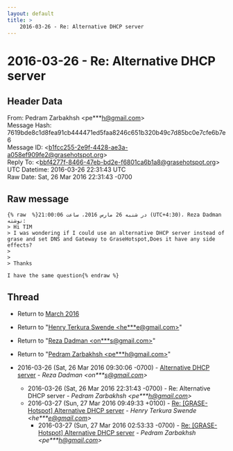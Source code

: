 ```yaml
---
layout: default
title: >
    2016-03-26 - Re: Alternative DHCP server
---
```


# 2016-03-26 - Re: Alternative DHCP server

## Header Data

From: Pedram Zarbakhsh \<pe***h@gmail.com\><br>
Message Hash: 7619bde8c1d8fea91cb444471ed5faa8246c651b320b49c7d85bc0e7cfe6b7e6<br>
Message ID: \<b1fcc255-2e9f-4428-ae3a-a058ef909fe2@grasehotspot.org\><br>
Reply To: \<bbf4277f-8466-47eb-bd2e-f6801ca6b1a8@grasehotspot.org\><br>
UTC Datetime: 2016-03-26 22:31:43 UTC<br>
Raw Date: Sat, 26 Mar 2016 22:31:43 -0700<br>

## Raw message

```
{% raw  %}در شنبه 26 مارس 2016، ساعت 21:00:06 (UTC+4:30)، Reza Dadman نوشته:
> Hi TIM
> I was wondering if I could use an alternative DHCP server instead of grase and set DNS and Gateway to GraseHotspot,Does it have any side effects?
> 
> 
> Thanks

I have the same question{% endraw %}
```

## Thread

+ Return to [March 2016](/archive/2016/03)

+ Return to "[Henry Terkura Swende <he***e<span>@</span>gmail.com>](/authors/he___e_at_gmail_com)"
+ Return to "[Reza Dadman <on***s<span>@</span>gmail.com>](/authors/on___s_at_gmail_com)"
+ Return to "[Pedram Zarbakhsh <pe***h<span>@</span>gmail.com>](/authors/pe___h_at_gmail_com)"

+ 2016-03-26 (Sat, 26 Mar 2016 09:30:06 -0700) - [Alternative DHCP server](/archive/2016/03/9df27d7608f97563459f342d74d94a2d8db27cfa21ace9293f8f72f1a79fe9c5) - _Reza Dadman \<on***s@gmail.com\>_
  + 2016-03-26 (Sat, 26 Mar 2016 22:31:43 -0700) - Re: Alternative DHCP server - _Pedram Zarbakhsh \<pe***h@gmail.com\>_
  + 2016-03-27 (Sun, 27 Mar 2016 09:49:33 +0100) - [Re: [GRASE-Hotspot] Alternative DHCP server](/archive/2016/03/9e380cffda38f9eff93dca5c1944df1467049a068549756d15632810fc53d0fa) - _Henry Terkura Swende \<he***e@gmail.com\>_
    + 2016-03-27 (Sun, 27 Mar 2016 02:53:33 -0700) - [Re: [GRASE-Hotspot] Alternative DHCP server](/archive/2016/03/80c9f46309d336e1b11aadb8dc6ca9190983d56de9a844aa248b6b076b0b4a4e) - _Pedram Zarbakhsh \<pe***h@gmail.com\>_

